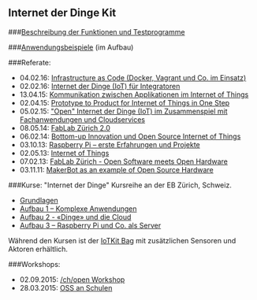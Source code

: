 Internet der Dinge Kit
----------------------

###[Beschreibung der Funktionen und Testprogramme](https://developer.mbed.org/users/marcel1691/notebook/internet-of-things-kit-iotkit-smd-shield/)
 
###[Anwendungsbeispiele](https://developer.mbed.org/users/marcel1691/notebook/internet-of-things-kit-anwendungen-iotkit-smd-shie/) (im Aufbau)

###Referate: 
* 04.02.16: [ Infrastructure as Code (Docker, Vagrant und Co. im Einsatz)](http://www.ch-open.ch/events/obl/lunchzh/obl-04022016/)
* 02.02.16: [Internet der Dinge (IoT) für Integratoren](http://news.digicomp.ch/de/2016/02/03/opentuesday-slides-internet-der-dinge-iot-fur-integratoren/)
* 13.04.15: [Kommunikation zwischen Applikationen im Internet of Things](https://developer.mbed.org/users/marcel1691/notebook/kommunikation-zwischen-applikationen-im-internet-o/)
* 02.04.15: [Prototype to Product for Internet of Things in One Step](http://www.ch-open.ch/fileadmin/user_upload/events/obl/2015/150402_prototype-to-product-iot.pdf)
* 05.02.15: ["Open" Internet der Dinge (IoT) im Zusammenspiel mit Fachanwendungen und Cloudservices](http://www.ch-open.ch/fileadmin/user_upload/events/obl/2015/20150205_OBL_Internet_der_Dinge.pdf)
* 08.05.14: [FabLab Zürich 2.0](http://www.ch-open.ch/fileadmin/user_upload/events/obl/2014/140508_FabLabVersion2.pdf)
* 06.02.14: [Bottom-up Innovation und Open Source Internet of Things](http://www.ch-open.ch/fileadmin/user_upload/events/obl/2014/140206_OpenSourceIoT.pdf)
* 03.10.13: [Raspberry Pi – erste Erfahrungen und Projekte](http://www.ch-open.ch/fileadmin/user_upload/events/obl/2013/131002_RaspberryPi_Erste_Erfahrungen.pdf)
* 02.05.13: [Internet of Things](http://www.ch-open.ch/fileadmin/user_upload/events/obl/2013/130502_Internet_of_Things.pdf)
* 07.02.13: [FabLab Zürich - Open Software meets Open Hardware](http://www.ch-open.ch/fileadmin/user_upload/events/obl/2013/130207_FabLab_Zuerich_OBL.pdf)
* 03.11.11: [MakerBot as an example of Open Source Hardware](http://www.ch-open.ch/events/obl/obl-2011/)

###Kurse:
"Internet der Dinge" Kursreihe an der EB Zürich, Schweiz.
* [Grundlagen](http://kurs.eb-zuerich.ch/is95)
* [Aufbau 1 – Komplexe Anwendungen](http://kurs.eb-zuerich.ch/is96)
* [Aufbau 2 - «Dinge» und die Cloud](http://kurs.eb-zuerich.ch/is97)
* [Aufbau 3 – Raspberry Pi und Co. als Server](http://kurs.eb-zuerich.ch/is98)

Während den Kursen ist der [IoTKit Bag](https://developer.mbed.org/users/marcel1691/notebook/internet-of-things-kit-bag-iotkit-beutel/) mit zusätzlichen Sensoren und Aktoren erhältlich.

###Workshops:
- 02.09.2015: [/ch/open Workshop](https://developer.mbed.org/teams/ch-open-wstage2015/)
- 28.03.2015: [OSS an Schulen](https://developer.mbed.org/users/marcel1691/notebook/oss-an-schulen/)
